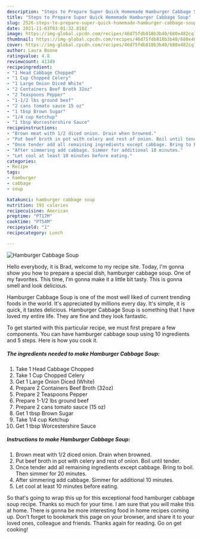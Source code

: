 ```yaml
---
description: "Steps to Prepare Super Quick Homemade Hamburger Cabbage Soup"
title: "Steps to Prepare Super Quick Homemade Hamburger Cabbage Soup"
slug: 2526-steps-to-prepare-super-quick-homemade-hamburger-cabbage-soup
date: 2021-11-03T03:01:32.818Z
image: https://img-global.cpcdn.com/recipes/46d75fdb818b3b40/680x482cq70/hamburger-cabbage-soup-recipe-main-photo.jpg
thumbnail: https://img-global.cpcdn.com/recipes/46d75fdb818b3b40/680x482cq70/hamburger-cabbage-soup-recipe-main-photo.jpg
cover: https://img-global.cpcdn.com/recipes/46d75fdb818b3b40/680x482cq70/hamburger-cabbage-soup-recipe-main-photo.jpg
author: Laura Boone
ratingvalue: 4.8
reviewcount: 41349
recipeingredient:
- "1 Head Cabbage Chopped"
- "1 Cup Chopped Celery"
- "1 Large Onion Diced White"
- "2 Containers Beef Broth 32oz"
- "2 Teaspoons Pepper"
- "1-1/2 lbs ground beef"
- "2 cans tomato sauce 15 oz"
- "1 tbsp Brown Sugar"
- "1/4 cup Ketchup"
- "1 tbsp Worcestershire Sauce"
recipeinstructions:
- "Brown meat with 1/2 diced onion. Drain when browned."
- "Put beef broth in pot with celery and rest of onion. Boil until tender."
- "Once tender add all remaining ingredients except cabbage. Bring to boil. Then simmer for 20 minutes."
- "After simmering add cabbage. Simmer for additional 10 minutes."
- "Let cool at least 10 minutes before eating."
categories:
- Recipe
tags:
- hamburger
- cabbage
- soup

katakunci: hamburger cabbage soup 
nutrition: 191 calories
recipecuisine: American
preptime: "PT17M"
cooktime: "PT54M"
recipeyield: "1"
recipecategory: Lunch

---
```



![Hamburger Cabbage Soup](https://img-global.cpcdn.com/recipes/46d75fdb818b3b40/680x482cq70/hamburger-cabbage-soup-recipe-main-photo.jpg)

Hello everybody, it is Brad, welcome to my recipe site. Today, I'm gonna show you how to prepare a special dish, hamburger cabbage soup. One of my favorites. This time, I'm gonna make it a little bit tasty. This is gonna smell and look delicious.

Hamburger Cabbage Soup is one of the most well liked of current trending foods in the world. It's appreciated by millions every day. It's simple, it is quick, it tastes delicious. Hamburger Cabbage Soup is something that I have loved my entire life. They are fine and they look fantastic.




To get started with this particular recipe, we must first prepare a few components. You can have hamburger cabbage soup using 10 ingredients and 5 steps. Here is how you cook it.

<!--inarticleads1-->

##### The ingredients needed to make Hamburger Cabbage Soup:

1. Take 1 Head Cabbage Chopped
1. Take 1 Cup Chopped Celery
1. Get 1 Large Onion Diced (White)
1. Prepare 2 Containers Beef Broth (32oz)
1. Prepare 2 Teaspoons Pepper
1. Prepare 1-1/2 lbs ground beef
1. Prepare 2 cans tomato sauce (15 oz)
1. Get 1 tbsp Brown Sugar
1. Take 1/4 cup Ketchup
1. Get 1 tbsp Worcestershire Sauce




<!--inarticleads2-->

##### Instructions to make Hamburger Cabbage Soup:

1. Brown meat with 1/2 diced onion. Drain when browned.
1. Put beef broth in pot with celery and rest of onion. Boil until tender.
1. Once tender add all remaining ingredients except cabbage. Bring to boil. Then simmer for 20 minutes.
1. After simmering add cabbage. Simmer for additional 10 minutes.
1. Let cool at least 10 minutes before eating.




So that's going to wrap this up for this exceptional food hamburger cabbage soup recipe. Thanks so much for your time. I am sure that you will make this at home. There is gonna be more interesting food in home recipes coming up. Don't forget to bookmark this page on your browser, and share it to your loved ones, colleague and friends. Thanks again for reading. Go on get cooking!
